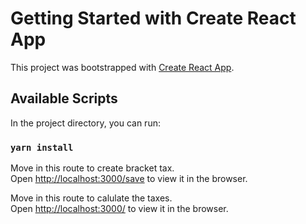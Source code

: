 # Getting Started with Create React App

This project was bootstrapped with [Create React App](https://github.com/facebook/create-react-app).

## Available Scripts

In the project directory, you can run:

### `yarn install`

Move in this route to create bracket tax.\
Open [http://localhost:3000/save](http://localhost:3000/save) to view it in the browser.

Move in this route to calulate the  taxes.\
Open [http://localhost:3000/](http://localhost:3000/) to view it in the browser.

